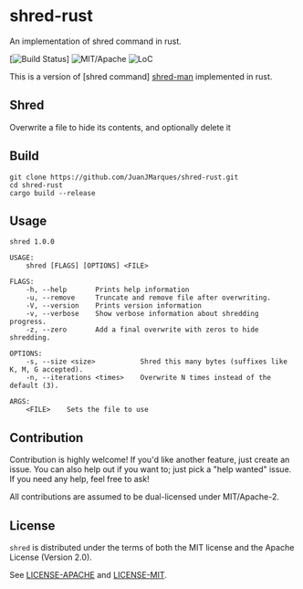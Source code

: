 # shred-rust
An implementation of shred command in rust.

[![Build Status][bi]] ![MIT/Apache][li]  ![LoC][lo]

[bi]: https://github.com/JuanJMarques/shred-rust/actions/workflows/CI.yml/badge.svg
[li]: https://img.shields.io/badge/license-MIT%2FApache-blue.svg
[lo]: https://tokei.rs/b1/github/JuanJMarques/shred-rust?category=code

This is a version of [shred command] [shred-man] implemented in rust.

## Shred
Overwrite a file to hide its contents, and optionally delete it

[shred-man]: https://linux.die.net/man/1/shred

## Build
```commandline
git clone https://github.com/JuanJMarques/shred-rust.git
cd shred-rust
cargo build --release
```

## Usage
```
shred 1.0.0

USAGE:
    shred [FLAGS] [OPTIONS] <FILE>

FLAGS:
    -h, --help       Prints help information
    -u, --remove     Truncate and remove file after overwriting.
    -V, --version    Prints version information
    -v, --verbose    Show verbose information about shredding progress.
    -z, --zero       Add a final overwrite with zeros to hide shredding.

OPTIONS:
    -s, --size <size>           Shred this many bytes (suffixes like K, M, G accepted).
    -n, --iterations <times>    Overwrite N times instead of the default (3).

ARGS:
    <FILE>    Sets the file to use
```
## Contribution

Contribution is highly welcome! If you'd like another feature, just create an issue.
You can also help out if you want to; just pick a "help wanted" issue.
If you need any help, feel free to ask!

All contributions are assumed to be dual-licensed under
MIT/Apache-2.

## License

`shred` is distributed under the terms of both the MIT
license and the Apache License (Version 2.0).

See [LICENSE-APACHE](LICENSE-APACHE) and [LICENSE-MIT](LICENSE-MIT).
